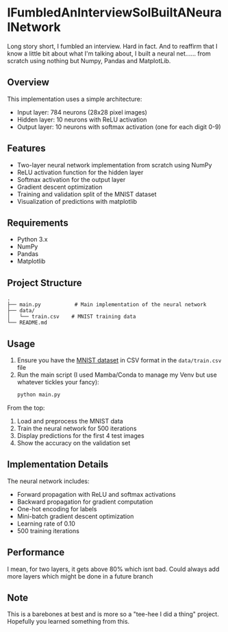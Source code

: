 # IFumbledAnInterviewSoIBuiltANeuralNetwork
Long story short, I fumbled an interview. Hard in fact. And to reaffirm that I know a little bit about what I'm talking about, I built a neural net...... from scratch using nothing but Numpy, Pandas and MatplotLib. 

## Overview

This implementation uses a simple architecture:
- Input layer: 784 neurons (28x28 pixel images)
- Hidden layer: 10 neurons with ReLU activation
- Output layer: 10 neurons with softmax activation (one for each digit 0-9)

## Features

- Two-layer neural network implementation from scratch using NumPy
- ReLU activation function for the hidden layer
- Softmax activation for the output layer
- Gradient descent optimization
- Training and validation split of the MNIST dataset
- Visualization of predictions with matplotlib

## Requirements

- Python 3.x
- NumPy
- Pandas
- Matplotlib

## Project Structure

```
.
├── main.py           # Main implementation of the neural network
├── data/
│   └── train.csv    # MNIST training data
└── README.md
```

## Usage

1. Ensure you have the [MNIST dataset](https://www.kaggle.com/datasets/oddrationale/mnist-in-csv) in CSV format in the `data/train.csv` file
2. Run the main script (I used Mamba/Conda to manage my Venv but use whatever tickles your fancy):
   ```bash
   python main.py
   ```

From the top:
1. Load and preprocess the MNIST data
2. Train the neural network for 500 iterations
3. Display predictions for the first 4 test images
4. Show the accuracy on the validation set

## Implementation Details

The neural network includes:
- Forward propagation with ReLU and softmax activations
- Backward propagation for gradient computation
- One-hot encoding for labels
- Mini-batch gradient descent optimization
- Learning rate of 0.10
- 500 training iterations

## Performance

I mean, for two layers, it gets above 80% which isnt bad. Could always add more layers which might be done in a future branch

## Note

This is a barebones at best and is more so a "tee-hee I did a thing" project. Hopefully you learned something from this. 